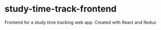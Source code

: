 # study-time-track-frontend
Frontend for a study time tracking web app. Created with React and Redux
